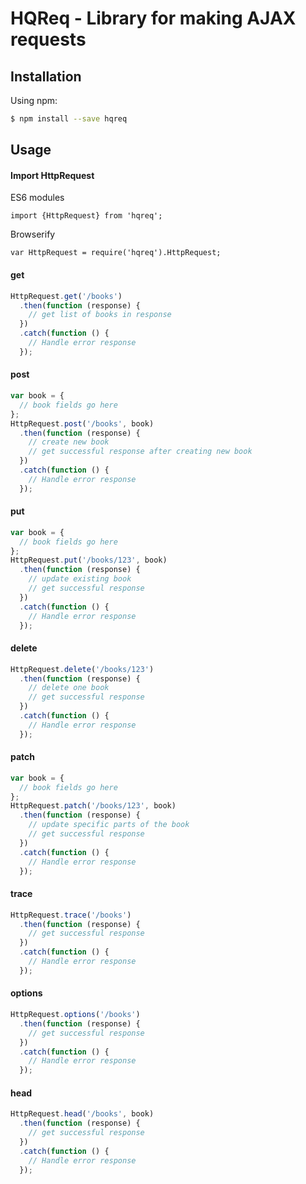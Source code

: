 # HQReq - Library for making AJAX requests

## Installation

Using npm:

```bash
$ npm install --save hqreq
```

## Usage

#### Import HttpRequest
ES6 modules
```
import {HttpRequest} from 'hqreq';
```
Browserify
```
var HttpRequest = require('hqreq').HttpRequest;
```

#### get
```javascript
HttpRequest.get('/books')
  .then(function (response) {
    // get list of books in response
  })
  .catch(function () {
    // Handle error response
  });
```

#### post
```javascript
var book = {
  // book fields go here
};
HttpRequest.post('/books', book)
  .then(function (response) {
    // create new book
    // get successful response after creating new book
  })
  .catch(function () {
    // Handle error response
  });
```

#### put
```javascript
var book = {
  // book fields go here
};
HttpRequest.put('/books/123', book)
  .then(function (response) {
    // update existing book
    // get successful response
  })
  .catch(function () {
    // Handle error response
  });
```

#### delete
```javascript
HttpRequest.delete('/books/123')
  .then(function (response) {
    // delete one book
    // get successful response
  })
  .catch(function () {
    // Handle error response
  });
```

#### patch
```javascript
var book = {
  // book fields go here
};
HttpRequest.patch('/books/123', book)
  .then(function (response) {
    // update specific parts of the book
    // get successful response
  })
  .catch(function () {
    // Handle error response
  });
```

#### trace
```javascript
HttpRequest.trace('/books')
  .then(function (response) {
    // get successful response
  })
  .catch(function () {
    // Handle error response
  });
```

#### options
```javascript
HttpRequest.options('/books')
  .then(function (response) {
    // get successful response
  })
  .catch(function () {
    // Handle error response
  });
```

#### head
```javascript
HttpRequest.head('/books', book)
  .then(function (response) {
    // get successful response
  })
  .catch(function () {
    // Handle error response
  });
```
